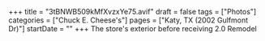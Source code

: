 +++
title = "3tBNWB509kMfXvzxYe75.avif"
draft = false
tags = ["Photos"]
categories = ["Chuck E. Cheese's"]
pages = ["Katy, TX (2002 Gulfmont Dr)"]
startDate = ""
+++
The store's exterior before receiving 2.0 Remodel
